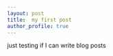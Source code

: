 ```yaml
---
layout: post
title:  my first post
author_profile: true
---
```


just testing if I can write blog posts
